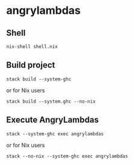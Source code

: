 # angrylambdas

## Shell

```
nix-shell shell.nix
```

## Build project

```
stack build --system-ghc
```

or for Nix users 

```
stack build --system.ghc --no-nix
```

## Execute AngryLambdas

```
stack --system-ghc exec angrylambdas
```

or for Nix users 

```
stack --no-nix --system-ghc exec angrylambdas
```